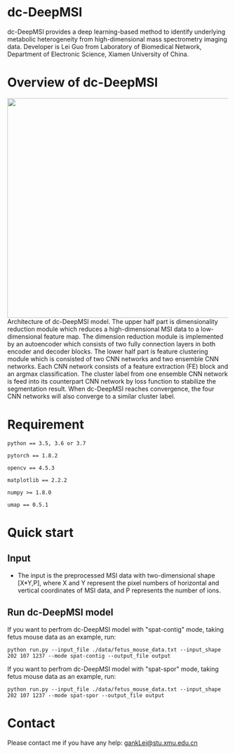 # dc-DeepMSI

dc-DeepMSI provides a deep learning-based method to identify underlying metabolic heterogeneity from high-dimensional mass spectrometry imaging data. Developer is Lei Guo from Laboratory of Biomedical Network, Department of Electronic Science, Xiamen University of China.

# Overview of dc-DeepMSI

<div align=center>
<img src="https://user-images.githubusercontent.com/70273368/156913023-9654e8b0-1cb7-494f-8715-02d8d172daca.png" width="600" height="500" /><br/>
</div>
Architecture of dc-DeepMSI model. The upper half part is dimensionality reduction module which reduces a high-dimensional MSI data to a low-dimensional feature map. The dimension reduction module is implemented by an autoencoder which consists of two fully connection layers in both encoder and decoder blocks. The lower half part is feature clustering module which is consisted of two CNN networks and two ensemble CNN networks. Each CNN network consists of a feature extraction (FE) block and an argmax classification. The cluster label from one ensemble CNN network is feed into its counterpart CNN network by loss function to stabilize the segmentation result. When dc-DeepMSI reaches convergence, the four CNN networks will also converge to a similar cluster label.

# Requirement

    python == 3.5, 3.6 or 3.7
    
    pytorch == 1.8.2
    
    opencv == 4.5.3
    
    matplotlib == 2.2.2

    numpy >= 1.8.0
    
    umap == 0.5.1
    
# Quick start

## Input

 * The input is the preprocessed MSI data with two-dimensional shape [X*Y,P], where X and Y represent the pixel numbers of horizontal and vertical coordinates of MSI data, and P represents the number of ions. 

## Run dc-DeepMSI model

If you want to perfrom dc-DeepMSI model with "spat-contig" mode, taking fetus mouse data as an example, run:

```
python run.py --input_file ./data/fetus_mouse_data.txt --input_shape 202 107 1237 --mode spat-contig --output_file output
```

If you want to perfrom dc-DeepMSI model with "spat-spor" mode, taking fetus mouse data as an example, run:

```
python run.py --input_file ./data/fetus_mouse_data.txt --input_shape 202 107 1237 --mode spat-spor --output_file output
```

# Contact

Please contact me if you have any help: gankLei@stu.xmu.edu.cn
